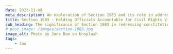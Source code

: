 ```yaml
---
date: 2023-11-08
meta_description: An exploration of Section 1983 and its role in addressing civil rights violations by state actors.
title: Section 1983 - Holding Officials Accountable for Civil Rights Violations
sub_heading: The significance of Section 1983 in redressing constitutional wrongs.
# post_image: /images/section-1983.jpg
image_alt: Photo by Jane Doe on Unsplash
tags:
    - law
---
```

